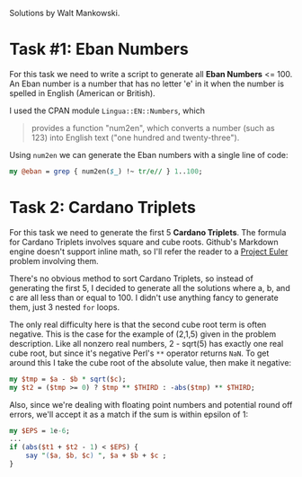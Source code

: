 Solutions by Walt Mankowski.

# Task #1: Eban Numbers

For this task we need to write a script to generate all **Eban Numbers** <= 100. An Eban number is a number that has no letter 'e' in it when the number is spelled in English (American or British).

I used the CPAN module `Lingua::EN::Numbers`, which
> provides a function "num2en", which converts a number (such as 123) into English text ("one hundred and twenty-three").

Using `num2en` we can generate the Eban numbers with a single line of code:
```perl
my @eban = grep { num2en($_) !~ tr/e// } 1..100;
```

# Task 2: Cardano Triplets

For this task we need to generate the first 5 **Cardano Triplets**. The formula for Cardano Triplets involves square and cube roots. Github's Markdown engine doesn't support inline math, so I'll refer the reader to a [Project Euler](https://projecteuler.net/problem=251) problem involving them.

There's no obvious method to sort Cardano Triplets, so instead of generating the first 5, I decided to generate all the solutions where a, b, and c are all less than or equal to 100. I didn't use anything fancy to generate them, just 3 nested `for` loops.

The only real difficulty here is that the second cube root term is often negative. This is the case for the example of (2,1,5) given in the problem description. Like all nonzero real numbers, 2 - sqrt(5) has exactly one real cube root, but since it's negative Perl's `**` operator returns `NaN`. To get around this I take the cube root of the absolute value, then make it negative:

```perl
my $tmp = $a - $b * sqrt($c);
my $t2 = ($tmp >= 0) ? $tmp ** $THIRD : -abs($tmp) ** $THIRD;
```

Also, since we're dealing with floating point numbers and potential round off errors, we'll accept it as a match if the sum is within epsilon of 1:
```perl
my $EPS = 1e-6;
...
if (abs($t1 + $t2 - 1) < $EPS) {
    say "($a, $b, $c) ", $a + $b + $c ;
}
```
